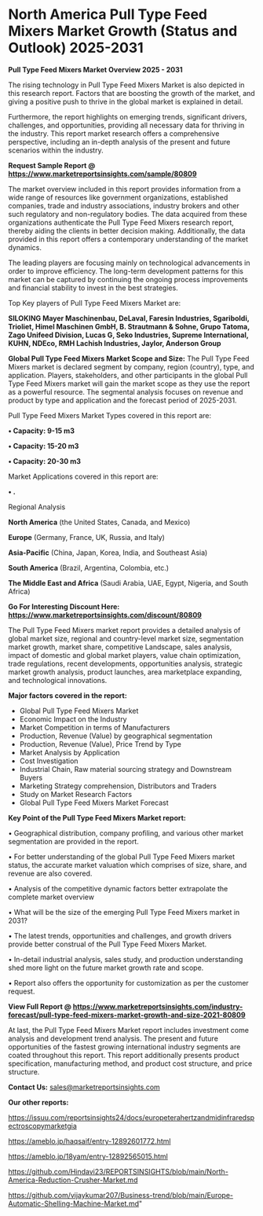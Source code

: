 # North America Pull Type Feed Mixers Market Growth (Status and Outlook) 2025-2031

<Strong> Pull Type Feed Mixers Market Overview 2025 - 2031</strong>

The rising technology in Pull Type Feed Mixers Market is also depicted in this research report. Factors that are boosting the growth of the market, and giving a positive push to thrive in the global market is explained in detail.

Furthermore, the report highlights on emerging trends, significant drivers, challenges, and opportunities, providing all necessary data for thriving in the industry. This report market research offers a comprehensive perspective, including an in-depth analysis of the present and future scenarios within the industry.

<strong>Request Sample Report @ <a href=https://www.marketreportsinsights.com/sample/80809>https://www.marketreportsinsights.com/sample/80809</a></strong>

The market overview included in this report provides information from a wide range of resources like government organizations, established companies, trade and industry associations, industry brokers and other such regulatory and non-regulatory bodies. The data acquired from these organizations authenticate the Pull Type Feed Mixers research report, thereby aiding the clients in better decision making. Additionally, the data provided in this report offers a contemporary understanding of the market dynamics.

The leading players are focusing mainly on technological advancements in order to improve efficiency. The long-term development patterns for this market can be captured by continuing the ongoing process improvements and financial stability to invest in the best strategies.

Top Key players of Pull Type Feed Mixers Market are:

<strong>SILOKING Mayer Maschinenbau, DeLaval, Faresin Industries, Sgariboldi, Trioliet, Himel Maschinen GmbH, B. Strautmann & Sohne, Grupo Tatoma, Zago Unifeed Division, Lucas G, Seko Industries, Supreme International, KUHN, NDEco, RMH Lachish Industries, Jaylor, Anderson Group</strong>

<strong><b>Global Pull Type Feed Mixers Market Scope and Size:</b></strong>
The Pull Type Feed Mixers market is declared segment by company, region (country), type, and application. Players, stakeholders, and other participants in the global Pull Type Feed Mixers market will gain the market scope as they use the report as a powerful resource. The segmental analysis focuses on revenue and product by type and application and the forecast period of 2025-2031.

Pull Type Feed Mixers Market Types covered in this report are:

<strong>• Capacity: 9-15 m3

• Capacity: 15-20 m3

• Capacity: 20-30 m3</strong>

Market Applications covered in this report are:

<strong>• .</strong> 

Regional Analysis

<strong>North America</strong> (the United States, Canada, and Mexico)

<strong>Europe</strong> (Germany, France, UK, Russia, and Italy)

<strong>Asia-Pacific</strong> (China, Japan, Korea, India, and Southeast Asia)

<strong>South America</strong> (Brazil, Argentina, Colombia, etc.)

<strong>The Middle East and Africa</strong> (Saudi Arabia, UAE, Egypt, Nigeria, and South Africa)

<strong>Go For Interesting Discount Here: <a href=https://www.marketreportsinsights.com/discount/80809>https://www.marketreportsinsights.com/discount/80809</a></strong>

The Pull Type Feed Mixers market report provides a detailed analysis of global market size, regional and country-level market size, segmentation market growth, market share, competitive Landscape, sales analysis, impact of domestic and global market players, value chain optimization, trade regulations, recent developments, opportunities analysis, strategic market growth analysis, product launches, area marketplace expanding, and technological innovations.

<strong><b>Major factors covered in the report:</b></strong>
<ul>
  <li>Global Pull Type Feed Mixers Market </li>
  <li>Economic Impact on the Industry</li>
  <li>Market Competition in terms of Manufacturers</li>
  <li>Production, Revenue (Value) by geographical segmentation</li>
  <li>Production, Revenue (Value), Price Trend by Type</li>
  <li>Market Analysis by Application</li>
  <li>Cost Investigation</li>
  <li>Industrial Chain, Raw material sourcing strategy and Downstream Buyers</li>
  <li>Marketing Strategy comprehension, Distributors and Traders</li>
  <li>Study on Market Research Factors</li>
  <li>Global Pull Type Feed Mixers Market Forecast</li>
</ul>

<strong><b>Key Point of the Pull Type Feed Mixers Market report:</b></strong>

• Geographical distribution, company profiling, and various other market segmentation are provided in the report.

• For better understanding of the global Pull Type Feed Mixers market status, the accurate market valuation which comprises of size, share, and revenue are also covered.

• Analysis of the competitive dynamic factors better extrapolate the complete market overview

• What will be the size of the emerging Pull Type Feed Mixers market in 2031?

• The latest trends, opportunities and challenges, and growth drivers provide better construal of the Pull Type Feed Mixers Market.

• In-detail industrial analysis, sales study, and production understanding shed more light on the future market growth rate and scope.

• Report also offers the opportunity for customization as per the customer request.

<strong><b>View Full Report @ <a href=https://www.marketreportsinsights.com/industry-forecast/pull-type-feed-mixers-market-growth-and-size-2021-80809>https://www.marketreportsinsights.com/industry-forecast/pull-type-feed-mixers-market-growth-and-size-2021-80809</a></b></strong>


At last, the Pull Type Feed Mixers Market report includes investment come analysis and development trend analysis. The present and future opportunities of the fastest growing international industry segments are coated throughout this report. This report additionally presents product specification, manufacturing method, and product cost structure, and price structure.

<strong>Contact Us:</strong>
sales@marketreportsinsights.com

<strong>Our other reports:</strong>

<a href=https://issuu.com/reportsinsights24/docs/europeterahertzandmidinfraredspectroscopymarketgia>https://issuu.com/reportsinsights24/docs/europeterahertzandmidinfraredspectroscopymarketgia</a>

<a href=https://ameblo.jp/haqsaif/entry-12892601772.html>https://ameblo.jp/haqsaif/entry-12892601772.html</a>

<a href=https://ameblo.jp/18yam/entry-12892565015.html>https://ameblo.jp/18yam/entry-12892565015.html</a>

<a href=https://github.com/Hindavi23/REPORTSINSIGHTS/blob/main/North-America-Reduction-Crusher-Market.md>https://github.com/Hindavi23/REPORTSINSIGHTS/blob/main/North-America-Reduction-Crusher-Market.md</a>

<a href=https://github.com/vijaykumar207/Business-trend/blob/main/Europe-Automatic-Shelling-Machine-Market.md>https://github.com/vijaykumar207/Business-trend/blob/main/Europe-Automatic-Shelling-Machine-Market.md</a>"
